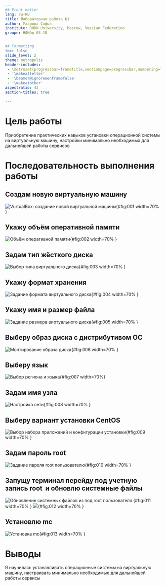 ```yaml
---
## Front matter
lang: ru-RU
title: Лабораторная работа №1
author: Ухарова Софья
institute: RUDN University, Moscow, Russian Federation
groupe: НФИбд-03-18


## Formatting
toc: false
slide_level: 2
theme: metropolis
header-includes: 
 - \metroset{progressbar=frametitle,sectionpage=progressbar,numbering=fraction}
 - '\makeatletter'
 - '\beamer@ignorenonframefalse'
 - '\makeatother'
aspectratio: 43
section-titles: true

---
```


# Цель работы

Приобретение практических навыков установки операционной системы на виртуальную машину, настройки минимально необходимых для дальнейшей работы сервисов

# Последовательность выполнения работы

## Создам новую виртуальную машину
![VurtualBox: создание новой виртуальной машины](/Users/sofaavdeeva/Desktop/иб/1/image/11.png){#fig:001 width=70% }

## Укажу объём оперативной памяти
![Объём оперативной памяти](/Users/sofaavdeeva/Desktop/иб/1/image/12.png){#fig:002 width=70% }

## Задам тип жёсткого диска
![Выбор типа виртуального диска](/Users/sofaavdeeva/Desktop/иб/1/image/13.png){#fig:003 width=70% }

## Укажу формат хранения
![Задание формата виртуального диска](/Users/sofaavdeeva/Desktop/иб/1/image/14.png){#fig:004 width=70% }

## Укажу имя и размер файла
![Задание размера виртуального диска](/Users/sofaavdeeva/Desktop/иб/1/image/15.png){#fig:005 width=70% }

## Выберу образ диска с дистрибутивом ОС
![Монтирование образа диска](/Users/sofaavdeeva/Desktop/иб/1/image/16.png){#fig:006 width=70% }

## Выберу язык
![Выбор региона и языка](/Users/sofaavdeeva/Desktop/иб/1/image/17.png){#fig:007 width=70%}

## Задам имя узла
![Настройка сети](/Users/sofaavdeeva/Desktop/иб/1/image/18.png){#fig:008 width=70% }

## Выберу вариант установки CentOS
![Выбор набора приложений и конфигурации установки](/Users/sofaavdeeva/Desktop/иб/1/image/19.png){#fig:009 width=70% }

## Задам пароль root
![Задание пароля root пользователю](/Users/sofaavdeeva/Desktop/иб/1/image/111.png){#fig:010 width=70% }


## Запущу терминал перейду под учетную запись root  и обновлю системные файлы
![Обновление системных файлов из под root пользователя](/Users/sofaavdeeva/Desktop/иб/1/image/112.png)
{#fig:011 width=70% }
![](/Users/sofaavdeeva/Desktop/иб/1/image/113.png){#fig:012 width=70% }

## Установлю mc
![Установка mc](/Users/sofaavdeeva/Desktop/иб/1/image/114.png){#fig:013 width=70% }



# Выводы
 Я научилась устанавливать операционные системы на виртуальную машину, настраивать минимально необходимые для дальнейшей работы сервисы
